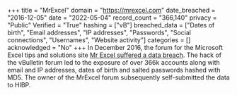 +++
title = "MrExcel"
domain = "https://mrexcel.com"
date_breached = "2016-12-05"
date = "2022-05-04"
record_count = "366,140"
privacy = "Public"
Verified = "True"
hashing = ["vB"]
breached_data = ["Dates of birth", "Email addresses", "IP addresses", "Passwords", "Social connections", "Usernames", "Website activity"]
categories = []
acknowledged = "No"
+++
In December 2016, the forum for the Microsoft Excel tips and solutions site <a href="http://www.mrexcel.com/details-of-data-breach-at-mrexcel-com/" target="_blank" rel="noopener">Mr Excel suffered a data breach</a>. The hack of the vBulletin forum led to the exposure of over 366k accounts along with email and IP addresses, dates of birth and salted passwords hashed with MD5. The owner of the MrExcel forum subsequently self-submitted the data to HIBP.

